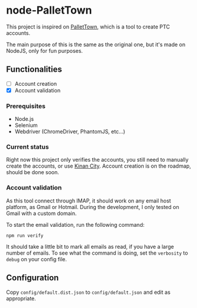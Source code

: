 # node-PalletTown

This project is inspired on [PalletTown](https://github.com/novskey/PalletTown),
which is a tool to create PTC accounts.

The main purpose of this is the same as the original one, but it's made on NodeJS,
only for fun purposes.

## Functionalities

- [ ] Account creation
- [x] Account validation

### Prerequisites

- Node.js
- Selenium
- Webdriver (ChromeDriver, PhantomJS, etc...)

### Current status

Right now this project only verifies the accounts, you still need to manually
create the accounts, or use [Kinan City](https://github.com/drallieiv/KinanCity).
Account creation is on the roadmap, should be done soon.

### Account validation

As this tool connect through IMAP, it should work on any email host platform, as
Gmail or Hotmail. During the development, I only tested on Gmail with a custom
domain.

To start the email validation, run the following command:
```
npm run verify
```

It should take a little bit to mark all emails as read, if you have a large number
of emails. To see what the command is doing, set the `verbosity` to `debug` on
your config file.

## Configuration

Copy `config/default.dist.json` to `config/default.json` and edit as appropriate.
